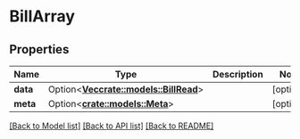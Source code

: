 # BillArray

## Properties

Name | Type | Description | Notes
------------ | ------------- | ------------- | -------------
**data** | Option<[**Vec<crate::models::BillRead>**](BillRead.md)> |  | [optional]
**meta** | Option<[**crate::models::Meta**](Meta.md)> |  | [optional]

[[Back to Model list]](../README.md#documentation-for-models) [[Back to API list]](../README.md#documentation-for-api-endpoints) [[Back to README]](../README.md)


